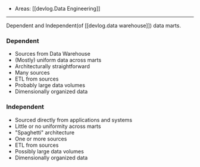 
- Areas: [[devlog.Data Engineering]]

---

Dependent and Independent(of [[devlog.data warehouse]]) data marts.

### Dependent

- Sources from Data Warehouse
- (Mostly) uniform data across marts
- Architecturally straightforward
- Many sources
- ETL from sources
- Probably large data volumes
- Dimensionally organized data

### Independent

- Sourced directly from applications and systems
- Little or no uniformity across marts
- "Spaghetti" architecture
- One or more sources
- ETL from sources
- Possibly large data volumes
- Dimensionally organized data
